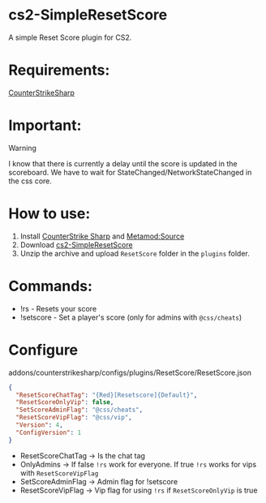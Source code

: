 # cs2-SimpleResetScore

A simple Reset Score plugin for CS2.

# Requirements:
[CounterStrikeSharp](https://github.com/roflmuffin/CounterStrikeSharp) 

# Important:

> [!WARNING]
> I know that there is currently a delay until the score is updated in the scoreboard. We have to wait for StateChanged/NetworkStateChanged in the css core.

# How to use:
1. Install [CounterStrike Sharp](https://github.com/roflmuffin/CounterStrikeSharp) and [Metamod:Source](https://www.sourcemm.net/downloads.php/?branch=master)
3. Download [cs2-SimpleResetScore](https://github.com/stefanx111/cs2-SimpleResetScore/releases/download/1.0.4/cs2-SimpleResetScore.zip)
4. Unzip the archive and upload `ResetScore` folder in the `plugins` folder.

# Commands:
- !rs - Resets your score
- !setscore <target> <kiils> <deaths> <assists> <damage> <mvps> <score> - Set a player's score (only for admins with `@css/cheats`)

# Configure

addons/counterstrikesharp/configs/plugins/ResetScore/ResetScore.json

```json
{
  "ResetScoreChatTag": "{Red}[Resetscore]{Default}",
  "ResetScoreOnlyVip": false,
  "SetScoreAdminFlag": "@css/cheats",
  "ResetScoreVipFlag": "@css/vip",
  "Version": 4, 
  "ConfigVersion": 1
}
```
- ResetScoreChatTag -> Is the chat tag
- OnlyAdmins -> If false `!rs` work for everyone. If true `!rs` works for vips with `ResetScoreVipFlag`
- SetScoreAdminFlag -> Admin flag for !setscore
- ResetScoreVipFlag -> Vip flag for using `!rs` if `ResetScoreOnlyVip` is true 
